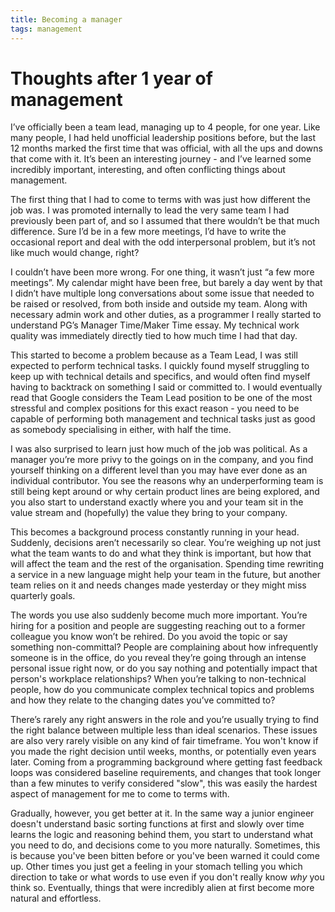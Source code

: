 ```yaml
---
title: Becoming a manager
tags: management
---
```

# Thoughts after 1 year of management

I’ve officially been a team lead, managing up to 4 people, for one year. Like many people, I had held unofficial leadership positions before, but the last 12 months marked the first time that was official, with all the ups and downs that come with it. It’s been an interesting journey - and I’ve learned some incredibly important, interesting, and often conflicting things about management.

The first thing that I had to come to terms with was just how different the job was. I was promoted internally to lead the very same team I had previously been part of, and so I assumed that there wouldn’t be that much difference. Sure I’d be in a few more meetings, I’d have to write the occasional report and deal with the odd interpersonal problem, but it’s not like much would change, right?

I couldn’t have been more wrong. For one thing, it wasn’t just “a few more meetings”. My calendar might have been free, but barely a day went by that I didn’t have multiple long conversations about some issue that needed to be raised or resolved, from both inside and outside my team. Along with necessary admin work and other duties, as a programmer I really started to understand PG’s Manager Time/Maker Time essay. My technical work quality was immediately directly tied to how much time I had that day.

This started to become a problem because as a Team Lead, I was still expected to perform technical tasks. I quickly found myself struggling to keep up with technical details and specifics, and would often find myself having to backtrack on something I said or committed to. I would eventually read that Google considers the Team Lead position to be one of the most stressful and complex positions for this exact reason - you need to be capable of performing both management and technical tasks just as good as somebody specialising in either, with half the time.

I was also surprised to learn just how much of the job was political. As a manager you’re more privy to the goings on in the company, and you find yourself thinking on a different level than you may have ever done as an individual contributor. You see the reasons why an underperforming team is still being kept around or why certain product lines are being explored, and you also start to understand exactly where you and your team sit in the value stream and (hopefully) the value they bring to your company.

This becomes a background process constantly running in your head. Suddenly, decisions aren’t necessarily so clear. You’re weighing up not just what the team wants to do and what they think is important, but how that will affect the team and the rest of the organisation. Spending time rewriting a service in a new language might help your team in the future, but another team relies on it and needs changes made yesterday or they might miss quarterly goals.

The words you use also suddenly become much more important. You’re hiring for a position and people are suggesting reaching out to a former colleague you know won’t be rehired. Do you avoid the topic or say something non-committal? People are complaining about how infrequently someone is in the office, do you reveal they’re going through an intense personal issue right now, or do you say nothing and potentially impact that person's workplace relationships? When you’re talking to non-technical people, how do you communicate complex technical topics and problems and how they relate to the changing dates you’ve committed to?

There’s rarely any right answers in the role and you’re usually trying to find the right balance between multiple less than ideal scenarios. These issues are also very rarely visible on any kind of fair timeframe. You won't know if you made the right decision until weeks, months, or potentially even years later. Coming from a programming background where getting fast feedback loops was considered baseline requirements, and changes that took longer than a few minutes to verify considered "slow", this was easily the hardest aspect of management for me to come to terms with.

Gradually, however, you get better at it. In the same way a junior engineer doesn't understand basic sorting functions at first and slowly over time learns the logic and reasoning behind them, you start to understand what you need to do, and decisions come to you more naturally. Sometimes, this is because you've been bitten before or you've been warned it could come up. Other times you just get a feeling in your stomach telling you which direction to take or what words to use even if you don't really know *why* you think so. Eventually, things that were incredibly alien at first become more natural and effortless.
